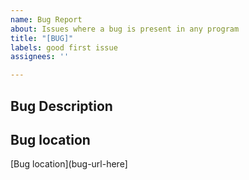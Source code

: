 ```yaml
---
name: Bug Report
about: Issues where a bug is present in any program
title: "[BUG]"
labels: good first issue
assignees: ''

---
```


## Bug Description
<!--- Add bug description here -->

## Bug location
<!--- Add a relative location of the bug here -->
[Bug location](bug-url-here]
